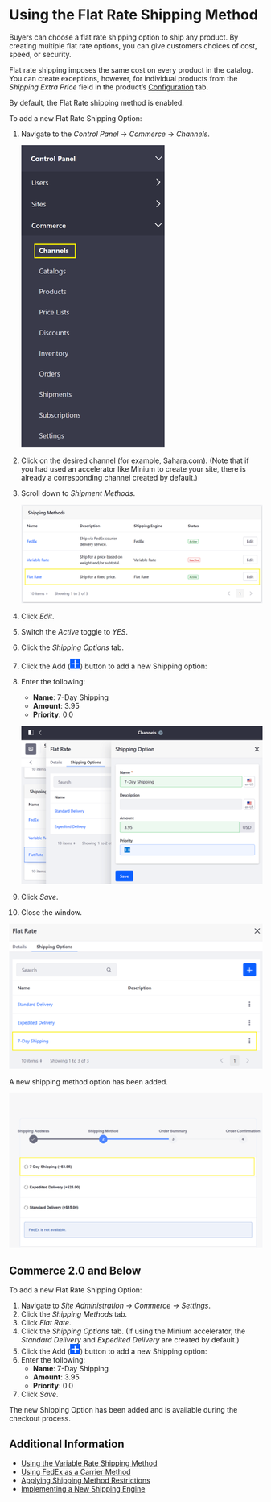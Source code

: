# Using the Flat Rate Shipping Method

Buyers can choose a flat rate shipping option to ship any product. By creating multiple flat rate options, you can give customers choices of cost, speed, or security.

Flat rate shipping imposes the same cost on every product in the catalog. You can create exceptions, however, for individual products from the _Shipping Extra Price_ field in the product’s [Configuration](../../managing-a-catalog/managing-inventory/product-inventory-configuration-reference.md) tab.

By default, the Flat Rate shipping method is enabled.

To add a new Flat Rate Shipping Option:

1. Navigate to the _Control Panel_ &rarr; _Commerce_ &rarr; _Channels_.

    ![Navigate to Channels in the Control Panel](./using-the-flat-rate-shipping-method/images/02.png)

1. Click on the desired channel (for example, Sahara.com). (Note that if you had used an accelerator like Minium to create your site, there is already a corresponding channel created by default.)
1. Scroll down to _Shipment Methods_.

    ![Shipping Methods is configured on the Channel.](./using-the-flat-rate-shipping-method/images/03.png)

1. Click _Edit_.
1. Switch the _Active_ toggle to _YES_.
1. Click the _Shipping Options_ tab.
1. Click the Add (![Add Icon](../../images/icon-add.png)) button to add a new Shipping option:
1. Enter the following:

    - **Name**: 7-Day Shipping
    - **Amount**: 3.95
    - **Priority**: 0.0

    ![Add a new shipping method option.](./using-the-flat-rate-shipping-method/images/04.png)

1. Click _Save_.
1. Close the window.

![Verify the new shipping method option has been created.](./using-the-flat-rate-shipping-method/images/05.png)

A new shipping method option has been added.

![Verify the new shipping method option is available.](./using-the-flat-rate-shipping-method/images/06.png)

## Commerce 2.0 and Below

To add a new Flat Rate Shipping Option:

1. Navigate to _Site Administration_ → _Commerce_ → _Settings_.
1. Click the _Shipping Methods_ tab.
1. Click _Flat Rate_.
1. Click the _Shipping Options_ tab. (If using the Minium accelerator, the _Standard Delivery_ and _Expedited Delivery_ are created by default.)
1. Click the Add (![Add Icon](../../images/icon-add.png)) button to add a new Shipping option:
1. Enter the following:
    - **Name**: 7-Day Shipping
    - **Amount**: 3.95
    - **Priority**: 0.0
1. Click _Save_.

The new Shipping Option has been added and is available during the checkout process.

## Additional Information

-   [Using the Variable Rate Shipping Method](./using-the-variable-rate-shipping-method.md)
-   [Using FedEx as a Carrier Method](./using-the-fedex-shipping-method.md)
-   [Applying Shipping Method Restrictions](./applying-shipping-method-restrictions.md)
-   [Implementing a New Shipping Engine](../../developer-guide/implementing-a-new-shipping-engine.md)
